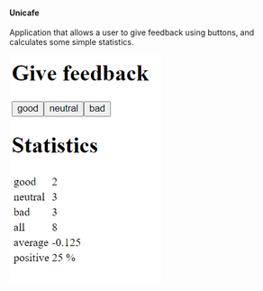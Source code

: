 #### Unicafe

Application that allows a user to give feedback using buttons, and calculates some simple statistics.

![](unicafe.png)